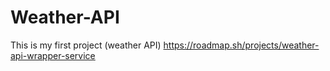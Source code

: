 # Weather-API
This is my first project (weather API)
https://roadmap.sh/projects/weather-api-wrapper-service
